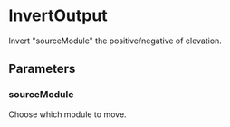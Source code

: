 # InvertOutput
Invert "sourceModule" the positive/negative of elevation.

## Parameters
### sourceModule
Choose which module to move.
